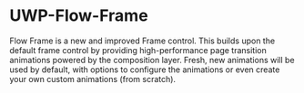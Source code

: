 # UWP-Flow-Frame
Flow Frame is a new and improved Frame control. This builds upon the default frame control by providing high-performance page transition animations powered by the composition layer. Fresh, new animations will be used by default, with options to configure the animations or even create your own custom animations (from scratch).
